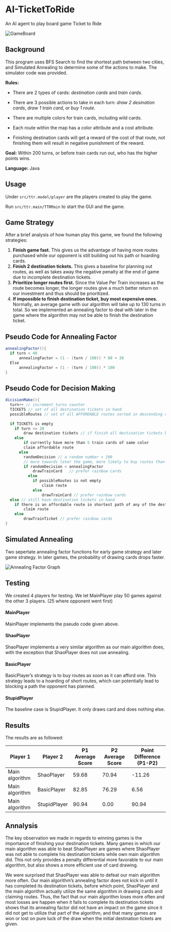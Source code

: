 # AI-TicketToRide
An AI agent to play board game Ticket to Ride

![GameBoard](https://raw.githubusercontent.com/ss2cp/AI_HW3/master/ScreenShot.png)

## Background
This program uses BFS Search to find the shortest path between two cities, and Simulated Annealing to determine some of the actions to make. The simulator code was provided.

**Rules:** 

- There are 2 types of cards: *destination cards* and *train cards*. 

- There are 3 possible actions to take in each turn: *draw 2 desination cards*, *draw 1 train card*, or *buy 1 route*. 

- There are multiple colors for train cards, including wild cards. 

- Each route within the map has a color attribute and a cost attribute. 

- Finishing destination cards will get a reward of the cost of that route, not finishing them will result in negative punishment of the reward. 

**Goal:** Within 200 turns, or before train cards run out, who has the higher points wins.

**Language:** Java

## Usage
Under `src/ttr.model/player` are the players created to play the game.

Run `src/ttr.main/TTRMain` to start the GUI and the game.

## Game Strategy
After a brief analysis of how human play this game, we found the following strategies:

1. **Finish game fast.** This gives us the advantage of having more routes purchased while our opponent is still building out his path or hoarding cards.
2. **Finish 2 destination tickets.** This gives a baseline for planning out routes, as well as takes away the negative penalty at the end of game due to incomplete destination tickets.
3. **Prioritize longer routes first.** Since the Value Per Train increases as the route becomes longer, the longer routes give a much better return on our investment and thus should be prioritized.
4. **If impossible to finish destination ticket, buy most expensive ones.** Normally, an average game with our algorithm will take up to 130 turns in total. So we implemented an annealing factor to deal with later in the game where the algorithm may not be able to finish the destination ticket.

## Pseudo Code for Annealing Factor
```java
annealingFactor(){
  if turn < 40
	  annealingFactor = (1 - (turn / 100)) * 80 + 20
  Else
	  annealingFactor = (1 - (turn / 100)) * 100
}
```
## Pseudo Code for Decision Making
```java
dicisionMake(){
  turn++ // increment turns counter
  TICKETS // set of all destination tickets in hand
  possibleRoutes // set of all AFFORDABLE routes sorted in descending cost order
  
  if TICKETS is empty
  	if turn <= 20
  		draw destination tickets // if finish all destination tickets before 20th turn, draw another 2
  	else
  		if currently have more than 5 train cards of same color
        claim affordable route
      else
        randomDecision // a random number < 100
        // more towards later the game, more likely to buy routes than drawing cards
        if randomDecision < annealingFactor
  		    drawTrainCard	// prefer rainbow cards
  		  else
  		    if possibleRoutes is not empty
  			    claim route
  		    else
  			    drawTrainCard // prefer rainbow cards
  else // still have destination tickets in hand
  	if there is an affordable route in shortest path of any of the destination tickets
  		claim route
  	else
  		drawTrainTicket // prefer rainbow cards
}
```
## Simulated Annealing
Two sepertate annealing factor functions for early game strategy and later game strategy. In later games, the probability of drawing cards drops faster. 

![Annealing Factor Graph](https://raw.githubusercontent.com/ss2cp/AI_HW3/master/imgs/annealing.png)

## Testing
We created 4 players for testing. We let MainPlayer play 50 games against the other 3 players. (25 where opponent went first)
#### MainPlayer
MainPlayer implements the pseudo code given above.
#### ShaoPlayer
ShaoPlayer implements a very similar algorithm as our main algorithm does, with the exception that ShaoPlayer does not use annealing.
#### BasicPlayer
BasicPlayer’s strategy is to buy routes as soon as it can afford one. This strategy leads to a hoarding of short routes, which can potentially lead to blocking a path the opponent has planned.
#### StupidPlayer
The baseline case is StupidPlayer. It only draws card and does nothing else. 

## Results
The results are as followed:

| Player 1  | Player 2 |P1 Average Score|P2 Average Score|Point Difference (P1-P2)|
| ------------- | ------------- | ------------- | ------------- |------------- |
| Main algorithm  | ShaoPlayer  |59.68|70.94|-11.26|
| Main algorithm  | BasicPlayer |82.85|76.29|6.56|
| Main algorithm  | StupidPlayer|90.94|0.00|90.94|

## Annalysis

The key observation we made in regards to winning games is the importance of finishing your destination tickets. Many games in which our main algorithm was able to beat ShaoPlayer are games where ShaoPlayer was not able to complete his destination tickets while own main algorithm did. This not only provides a penalty differential more favorable to our main algorithm, but also shows a more efficient use of card drawing.

We were surprised that ShaoPlayer was able to defeat our main algorithm more often. Our main algorithm’s annealing factor does not kick in until it has completed its destination tickets, before which point, ShaoPlayer and the main algorithm actually utilize the same algorithm in drawing cards and claiming routes. Thus, the fact that our main algorithm loses more often and most losses are happen when it fails to complete its destination tickets shows that its annealing factor did not have an impact on the game since it did not get to utilize that part of the algorithm, and that many games are won or lost on pure luck of the draw when the initial destination tickets are given.




